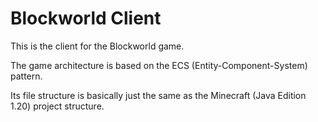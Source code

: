 # Blockworld Client

This is the client for the Blockworld game.

The game architecture is based on the ECS (Entity-Component-System) pattern.

Its file structure is basically just the same as the Minecraft (Java Edition 1.20) project structure.